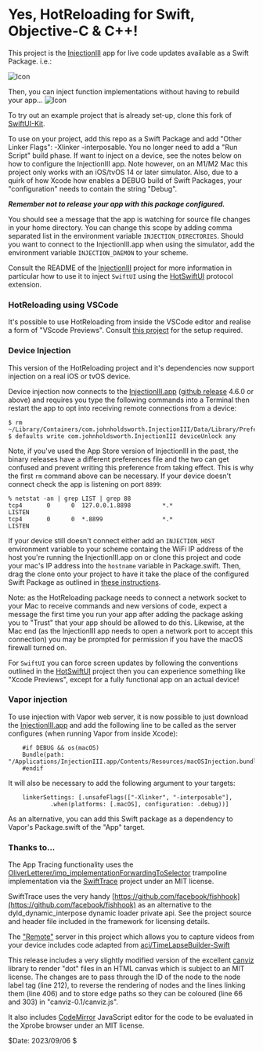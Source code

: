 # Yes, HotReloading for Swift, Objective-C & C++!

This project is the [InjectionIII](https://github.com/johnno1962/InjectionIII) app
for live code updates available as a Swift Package. i.e.:

![Icon](http://johnholdsworth.com/HotAdding.png)

Then, you can inject function implementations without having to rebuild your app...
![Icon](http://johnholdsworth.com/HotReloading.png)

To try out an example project that is already set-up, clone this fork of
[SwiftUI-Kit](https://github.com/johnno1962/SwiftUI-Kit).

To use on your project, add this repo as a Swift Package and add 
"Other Linker Flags": -Xlinker -interposable. You no longer need
to add a "Run Script" build phase. If want to inject on a device, 
see the notes below on how to configure the InjectionIII app.
Note however, on an M1/M2 Mac this project only works with 
an iOS/tvOS 14 or later simulator. Also, due to a quirk of how
Xcode how enables a DEBUG build of Swift Packages, your 
"configuration" needs to contain the string "Debug".

***Remember not to release your app with this package configured.***

You should see a message that the app is watching for source file 
changes in your home directory. You can change this scope by
adding comma separated list in the environment variable
`INJECTION_DIRECTORIES`.  Should you want to connect to the 
InjectionIII.app when using the simulator, add the environment 
variable `INJECTION_DAEMON` to your scheme.

Consult the README of the [InjectionIII](https://github.com/johnno1962/InjectionIII)
project for more information in particular how to use it to inject `SwiftUI` using the
[HotSwiftUI](https://github.com/johnno1962/HotSwiftUI) protocol extension.

### HotReloading using VSCode

It's possible to use HotReloading from inside the VSCode editor and realise a
form of "VScode Previews". Consult [this project](https://github.com/markst/hotreloading-vscode-ios) for the setup required.

### Device Injection

This version of the HotReloading project and it's dependencies now support
injection on a real iOS or tvOS device. 

Device injection now connects to the [InjectionIII.app](https://github.com/johnno1962/InjectionIII)
([github release](https://github.com/johnno1962/InjectionIII/releases)
4.6.0 or above) and requires you type the following commands into a Terminal 
then restart the app to opt into receiving remote connections from a device:

    $ rm ~/Library/Containers/com.johnholdsworth.InjectionIII/Data/Library/Preferences/com.johnholdsworth.InjectionIII.plist
    $ defaults write com.johnholdsworth.InjectionIII deviceUnlock any
    
Note, if you've used the App Store version of InjectionIII in the past,
the binary releases have a different preferences file and the two can
get confused and prevent writing this preference from taking effect.
This is why the first `rm` command above can be necessary. If your
device doesn't connect check the app is listening on port `8899`:

```
% netstat -an | grep LIST | grep 88
tcp4       0      0  127.0.0.1.8898         *.*                    LISTEN
tcp4       0      0  *.8899                 *.*                    LISTEN
```
If your device still doesn't connect either add an `INJECTION_HOST`
environment variable to your scheme containg the WiFi IP address of
the host you're running the InjectionIII.app on or clone this project and 
code your mac's IP address into the  `hostname` variable in Package.swift.
Then, drag the clone onto your project to have it take the place of the
configured Swift Package as outlined in [these instructions](https://developer.apple.com/documentation/xcode/editing-a-package-dependency-as-a-local-package).

Note: as the HotReloading package needs to connect a network
socket to your Mac to receive commands and new versions of code, expect
a message the first time you run your app after adding the package
asking you to "Trust" that your app should be allowed to do this.
Likewise, at the Mac end (as the InjectionIII app needs to open
a network port to accept this connection) you may be prompted for
permission if you have the macOS firewall turned on.

For `SwiftUI` you can force screen updates by following the conventions 
outlined in the [HotSwiftUI](https://github.com/johnno1962/HotSwiftUI) 
project then you can experience something like "Xcode Previews", except 
for a fully functional app on an actual device!

### Vapor injection

To use injection with Vapor web server,  it is now possible to just
download the [InjectionIII.app](https://github.com/johnno1962/InjectionIII)
and add the following line to be called as the server configures
(when running Vapor from inside Xcode): 

```
    #if DEBUG && os(macOS)
    Bundle(path: "/Applications/InjectionIII.app/Contents/Resources/macOSInjection.bundle")?.load()
    #endif
```
It will also be necessary to add the following argument to your targets:

 ```
     linkerSettings: [.unsafeFlags(["-Xlinker", "-interposable"],
             .when(platforms: [.macOS], configuration: .debug))]
 ```
As an alternative, you can add this Swift package as a dependency to Vapor's 
Package.swift of the "App" target.

### Thanks to...

The App Tracing functionality uses the [OliverLetterer/imp_implementationForwardingToSelector](https://github.com/OliverLetterer/imp_implementationForwardingToSelector) trampoline implementation
via the [SwiftTrace](https://github.com/johnno1962/SwiftTrace) project under an MIT license.

SwiftTrace uses the very handy [https://github.com/facebook/fishhook](https://github.com/facebook/fishhook)
as an alternative to the dyld_dynamic_interpose dynamic loader private api. See the
 project source and header file included in the framework for licensing details.

The ["Remote"](https://github.com/johnno1962/Remote) server in this project which
allows you to capture videos from your device includes code adapted from
[acj/TimeLapseBuilder-Swift](https://github.com/acj/TimeLapseBuilder-Swift)

This release includes a very slightly modified version of the excellent
[canviz](https://code.google.com/p/canviz/) library to render "dot" files
in an HTML canvas which is subject to an MIT license. The changes are to pass
through the ID of the node to the node label tag (line 212), to reverse
the rendering of nodes and the lines linking them (line 406) and to
store edge paths so they can be coloured (line 66 and 303) in "canviz-0.1/canviz.js".

It also includes [CodeMirror](http://codemirror.net/) JavaScript editor for
the code to be evaluated in the Xprobe browser under an MIT license.

$Date: 2023/09/06 $
